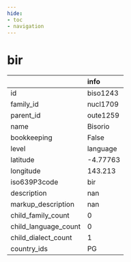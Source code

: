 ```yaml
---
hide:
- toc
- navigation
---
```

# bir
|                      | info     |
|:---------------------|:---------|
| id                   | biso1243 |
| family_id            | nucl1709 |
| parent_id            | oute1259 |
| name                 | Bisorio  |
| bookkeeping          | False    |
| level                | language |
| latitude             | -4.77763 |
| longitude            | 143.213  |
| iso639P3code         | bir      |
| description          | nan      |
| markup_description   | nan      |
| child_family_count   | 0        |
| child_language_count | 0        |
| child_dialect_count  | 1        |
| country_ids          | PG       |